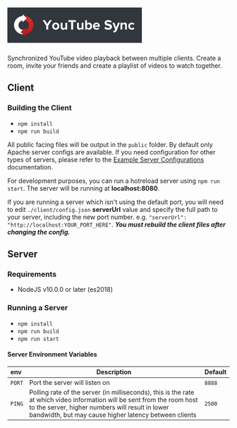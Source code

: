# ![](./client/src/assets/logo-with-text.png)
Synchronized YouTube video playback between multiple clients. Create a room, invite your friends and create a playlist of videos to watch together.

## Client

### Building the Client
- `npm install`
- `npm run build`

All public facing files will be output in the `public` folder. By default only Apache server configs are available. If you need configuration for other types of servers, please refer to the [Example Server Configurations](https://router.vuejs.org/guide/essentials/history-mode.html#example-server-configurations) documentation.

For development purposes, you can run a hotreload server using `npm run start`. The server will be running at **localhost:8080**.

If you are running a server which isn't using the default port, you will need to edit `./client/config.json` **serverUrl** value and specify the full path to your server, including the new port number. e.g. `"serverUrl": "http://localhost:YOUR_PORT_HERE"`. ***You must rebuild the client files after changing the config.***

## Server

### Requirements
- NodeJS v10.0.0 or later (es2018)

### Running a Server
- `npm install`
- `npm run build`
- `npm run start`

#### Server Environment Variables
|env|Description|Default|
|:---|---|---|
|`PORT`|Port the server will listen on|`8888`|
|`PING`|Polling rate of the server (in milliseconds), this is the rate at which video information will be sent from the room host to the server, higher numbers will result in lower bandwidth, but may cause higher latency between clients|`2500`|
